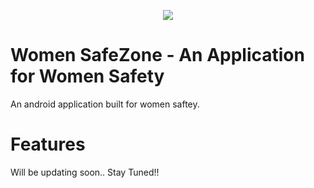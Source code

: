 <p align="center">
  <img src="https://github.com/Blitzcoder01/WomenSafetyAppHack36/secure.png">
 </p>

# Women SafeZone - An Application for Women Safety

An android application built for women saftey.

# Features
 Will be updating soon..
 Stay Tuned!!
